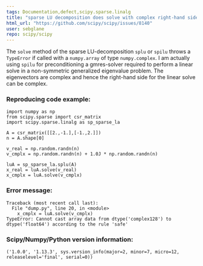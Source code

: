 ```yaml
---
tags: Documentation,defect,scipy.sparse.linalg
title: "sparse LU decomposition does solve with complex right-hand side"
html_url: "https://github.com/scipy/scipy/issues/8140"
user: sebglane
repo: scipy/scipy
---
```


The `solve` method of the sparse LU-decomposition `splu` or `spilu` throws a `TypeError` if called with a `numpy.array` of type `numpy.complex`. I am actually using `spilu` for preconditioning a gmres-solver required to perform a linear solve in a non-symmetric generalized eigenvalue problem. The eigenvectors are complex and hence the right-hand side for the linear solve can be complex.

### Reproducing code example:
```
import numpy as np
from scipy.sparse import csr_matrix
import scipy.sparse.linalg as sp_sparse_la

A = csr_matrix([[2.,-1.],[-1.,2.]])
n = A.shape[0]

v_real = np.random.randn(n)
v_cmplx = np.random.randn(n) + 1.0J * np.random.randn(n)

luA = sp_sparse_la.splu(A)
x_real = luA.solve(v_real)
x_cmplx = luA.solve(v_cmplx)
```

### Error message:
```
Traceback (most recent call last):
  File "dump.py", line 20, in <module>
    x_cmplx = luA.solve(v_cmplx)
TypeError: Cannot cast array data from dtype('complex128') to dtype('float64') according to the rule 'safe'
```

### Scipy/Numpy/Python version information:
```
('1.0.0', '1.13.3', sys.version_info(major=2, minor=7, micro=12, releaselevel='final', serial=0))
```

